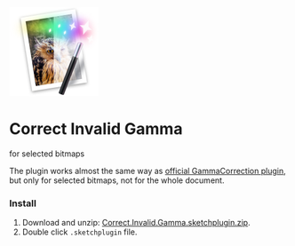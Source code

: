 <img width="160" height="160" src="assets/icon.png" title="Correct Invalid Gamma Icon">

# Correct Invalid Gamma
for selected bitmaps

The plugin works almost the same way as [official GammaCorrection plugin](https://www.sketchapp.com/support/troubleshooting/gamma-fix-high-sierra), but only for selected bitmaps, not for the whole document.

### Install

1. Download and unzip: [Correct.Invalid.Gamma.sketchplugin.zip](https://github.com/romashamin/sketch-correct-invalid-gamma/releases/download/v1.1/Correct.Invalid.Gamma.sketchplugin.zip).
2. Double click `.sketchplugin` file.
